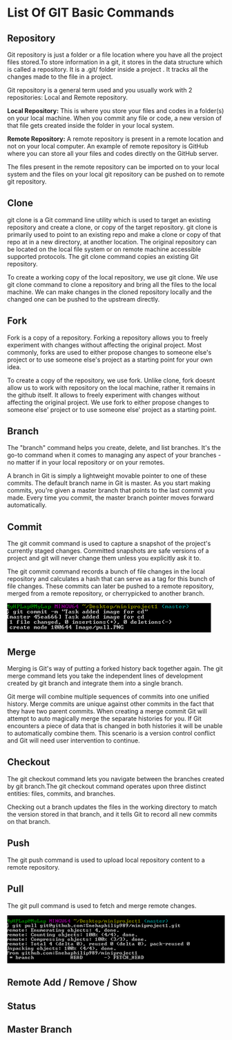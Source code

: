 # List Of GIT Basic Commands

## Repository 

Git repository is just a folder or a file location where you have all the project files stored.To store information in a git, it stores in the data structure which is called a repository. It is a .git/ folder inside a project . It tracks all the changes made to the file in a project. 

Git repository is a general term used and you usually work with 2 repositories: Local and Remote repository.

**Local Repository:** This is where you store your files and codes in a folder(s) on your local machine. When you commit any file or code, a new version of that file gets created inside the folder in your local system.

**Remote Repository:** A remote repository is present in a remote location and not on your local computer. An example of remote repository is GitHub where you can store all your files and codes directly on the GitHub server.

The files present in the remote repository can be imported on to your local system and the files on your local git repository can be pushed on to remote git repository.


## Clone 

git clone is a Git command line utility which is used to target an existing repository and create a clone, or copy of the target repository. git clone is primarily used to point to an existing repo and make a clone or copy of that repo at in a new directory, at another location. The original repository can be located on the local file system or on remote machine accessible supported protocols. The git clone command copies an existing Git repository.

To create a working copy of the local repository, we use git clone. We use git clone command to clone a repository and bring all the files to the local machine. We can make changes in the cloned repository locally and the changed one can be pushed to the upstream directly. 

## Fork  

Fork is a copy of a repository. Forking a repository allows you to freely experiment with changes without affecting the original project. Most commonly, forks are used to either propose changes to someone else's project or to use someone else's project as a starting point for your own idea. 

To create a copy of the repository, we use fork. Unlike clone, fork doesnt allow us to work with repository on the local machine, rather it remains in the github itself. It allows to freely experiment with changes without affecting the original project. We use fork to either propose changes to someone else' project or to use someone else' project as a starting point. 

## Branch 

The "branch" command helps you create, delete, and list branches. 
It's the go-to command when it comes to managing any aspect of your branches - no matter if in your local repository or on your remotes.

A branch in Git is simply a lightweight movable pointer to one of these commits. The default branch name in Git is master. As you start making commits, you're given a master branch that points to the last commit you made. Every time you commit, the master branch pointer moves forward automatically.

## Commit 

The git commit command is used to capture a snapshot of the project's currently staged changes. 
Committed snapshots are safe versions of a project and git will never change them unless you explicitly ask it to. 

The git commit command records a bunch of file changes in the local repository and calculates a hash that can serve as a tag for this bunch of file changes. These commits can later be pushed to a remote repository, merged from a remote repository, or cherrypicked to another branch.

![Image of Commit](https://github.com/Snehaphilip989/miniproject1/blob/master/Image/Commit.PNG)

## Merge 

Merging is Git's way of putting a forked history back together again. The git merge command lets you take the independent lines of development created by git branch and integrate them into a single branch.

Git merge will combine multiple sequences of commits into one unified history. Merge commits are unique against other commits in the fact that they have two parent commits. When creating a merge commit Git will attempt to auto magically merge the separate histories for you. If Git encounters a piece of data that is changed in both histories it will be unable to automatically combine them. This scenario is a version control conflict and Git will need user intervention to continue. 

## Checkout 

The git checkout command lets you navigate between the branches created by git branch.The git checkout command operates upon three distinct entities: files, commits, and branches. 

Checking out a branch updates the files in the working directory to match the version stored in that branch, and it tells Git to record all new commits on that branch.

## Push  

The git push command is used to upload local repository content to a remote repository. 

## Pull 

The git pull command is used to fetch and merge remote changes.

![Image of Pull](https://github.com/Snehaphilip989/miniproject1/blob/master/Image/pull.PNG)

## Remote Add / Remove / Show

## Status

## Master Branch



